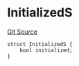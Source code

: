 # InitializedS
[Git Source](https://github.com/thrackle-io/tron/blob/38ad28ed586c360d4509e485bd378da51297351d/src/client/token/handler/diamond/RuleStorage.sol)


```solidity
struct InitializedS {
    bool initialized;
}
```

